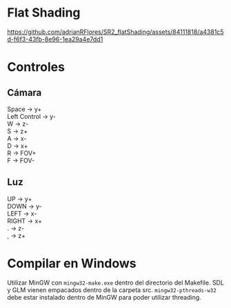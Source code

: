# Flat Shading

https://github.com/adrianRFlores/SR2_flatShading/assets/84111818/a4381c5d-f6f3-43fb-8e96-1ea29a4e7dd1

# Controles
## Cámara
Space -> y+<br />
Left Control -> y-<br />
W -> z-<br />
S -> z+<br />
A -> x-<br />
D -> x+<br />
R -> FOV+<br />
F -> FOV-
## Luz
UP -> y+<br />
DOWN -> y-<br />
LEFT -> x-<br />
RIGHT -> x+<br />
. -> z-<br />
, -> z+

# Compilar en Windows
Utilizar MinGW con ``mingw32-make.exe`` dentro del directorio del Makefile. SDL y GLM vienen empacados dentro de la carpeta src.
``mingw32-pthreads-w32`` debe estar instalado dentro de MinGW para poder utilizar threading.
